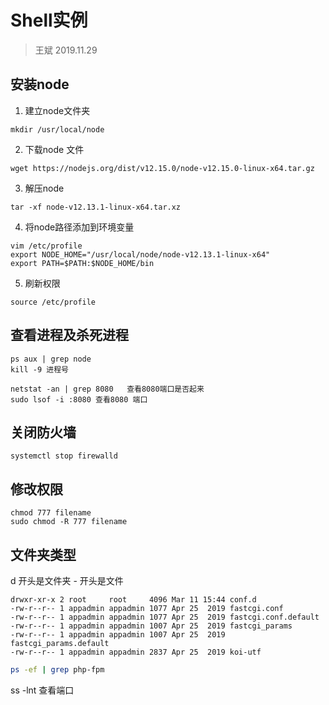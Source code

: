 # Shell实例

> 王斌 2019.11.29

## 安装node

1. 建立node文件夹 

```shell
mkdir /usr/local/node
```

2. 下载node 文件

```shell
wget https://nodejs.org/dist/v12.15.0/node-v12.15.0-linux-x64.tar.gz
```

3. 解压node 

```shell
tar -xf node-v12.13.1-linux-x64.tar.xz
```

4. 将node路径添加到环境变量

```shell
vim /etc/profile
export NODE_HOME="/usr/local/node/node-v12.13.1-linux-x64"
export PATH=$PATH:$NODE_HOME/bin
```

5. 刷新权限 

```shell
source /etc/profile
```

## 查看进程及杀死进程

```shell
ps aux | grep node
kill -9 进程号

netstat -an | grep 8080   查看8080端口是否起来
sudo lsof -i :8080 查看8080 端口
```

## 关闭防火墙

```shell
systemctl stop firewalld
```

## 修改权限

```shell
chmod 777 filename
sudo chmod -R 777 filename
```

## 文件夹类型

d 开头是文件夹  - 开头是文件 

```shell
drwxr-xr-x 2 root     root     4096 Mar 11 15:44 conf.d
-rw-r--r-- 1 appadmin appadmin 1077 Apr 25  2019 fastcgi.conf
-rw-r--r-- 1 appadmin appadmin 1077 Apr 25  2019 fastcgi.conf.default
-rw-r--r-- 1 appadmin appadmin 1007 Apr 25  2019 fastcgi_params
-rw-r--r-- 1 appadmin appadmin 1007 Apr 25  2019 fastcgi_params.default
-rw-r--r-- 1 appadmin appadmin 2837 Apr 25  2019 koi-utf
```

```bash
ps -ef | grep php-fpm
```

ss -lnt 查看端口